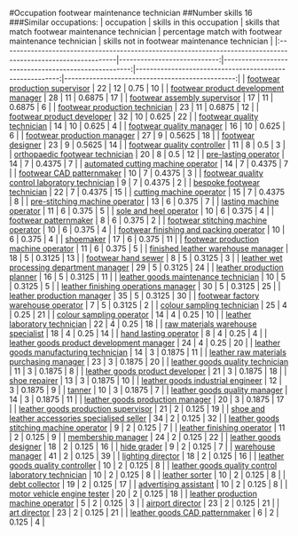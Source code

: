 #Occupation footwear maintenance technician
##Number skills 16
###Similar occupations:
| occupation                                                                                                    |   skills in this occupation |   skills that match footwear maintenance technician |   percentage match with footwear maintenance technician |   skills not in footwear maintenance technician |
|:--------------------------------------------------------------------------------------------------------------|----------------------------:|----------------------------------------------------:|--------------------------------------------------------:|------------------------------------------------:|
| [footwear production supervisor](footwear_production_supervisor.md)                                           |                          22 |                                                  12 |                                                  0.75   |                                              10 |
| [footwear product development manager](footwear_product_development_manager.md)                               |                          28 |                                                  11 |                                                  0.6875 |                                              17 |
| [footwear assembly supervisor](footwear_assembly_supervisor.md)                                               |                          17 |                                                  11 |                                                  0.6875 |                                               6 |
| [footwear production technician](footwear_production_technician.md)                                           |                          23 |                                                  11 |                                                  0.6875 |                                              12 |
| [footwear product developer](footwear_product_developer.md)                                                   |                          32 |                                                  10 |                                                  0.625  |                                              22 |
| [footwear quality technician](footwear_quality_technician.md)                                                 |                          14 |                                                  10 |                                                  0.625  |                                               4 |
| [footwear quality manager](footwear_quality_manager.md)                                                       |                          16 |                                                  10 |                                                  0.625  |                                               6 |
| [footwear production manager](footwear_production_manager.md)                                                 |                          27 |                                                   9 |                                                  0.5625 |                                              18 |
| [footwear designer](footwear_designer.md)                                                                     |                          23 |                                                   9 |                                                  0.5625 |                                              14 |
| [footwear quality controller](footwear_quality_controller.md)                                                 |                          11 |                                                   8 |                                                  0.5    |                                               3 |
| [orthopaedic footwear technician](orthopaedic_footwear_technician.md)                                         |                          20 |                                                   8 |                                                  0.5    |                                              12 |
| [pre-lasting operator](pre-lasting_operator.md)                                                               |                          14 |                                                   7 |                                                  0.4375 |                                               7 |
| [automated cutting machine operator](automated_cutting_machine_operator.md)                                   |                          14 |                                                   7 |                                                  0.4375 |                                               7 |
| [footwear CAD patternmaker](footwear_CAD_patternmaker.md)                                                     |                          10 |                                                   7 |                                                  0.4375 |                                               3 |
| [footwear quality control laboratory technician](footwear_quality_control_laboratory_technician.md)           |                           9 |                                                   7 |                                                  0.4375 |                                               2 |
| [bespoke footwear technician](bespoke_footwear_technician.md)                                                 |                          22 |                                                   7 |                                                  0.4375 |                                              15 |
| [cutting machine operator](cutting_machine_operator.md)                                                       |                          15 |                                                   7 |                                                  0.4375 |                                               8 |
| [pre-stitching machine operator](pre-stitching_machine_operator.md)                                           |                          13 |                                                   6 |                                                  0.375  |                                               7 |
| [lasting machine operator](lasting_machine_operator.md)                                                       |                          11 |                                                   6 |                                                  0.375  |                                               5 |
| [sole and heel operator](sole_and_heel_operator.md)                                                           |                          10 |                                                   6 |                                                  0.375  |                                               4 |
| [footwear patternmaker](footwear_patternmaker.md)                                                             |                           8 |                                                   6 |                                                  0.375  |                                               2 |
| [footwear stitching machine operator](footwear_stitching_machine_operator.md)                                 |                          10 |                                                   6 |                                                  0.375  |                                               4 |
| [footwear finishing and packing operator](footwear_finishing_and_packing_operator.md)                         |                          10 |                                                   6 |                                                  0.375  |                                               4 |
| [shoemaker](shoemaker.md)                                                                                     |                          17 |                                                   6 |                                                  0.375  |                                              11 |
| [footwear production machine operator](footwear_production_machine_operator.md)                               |                          11 |                                                   6 |                                                  0.375  |                                               5 |
| [finished leather warehouse manager](finished_leather_warehouse_manager.md)                                   |                          18 |                                                   5 |                                                  0.3125 |                                              13 |
| [footwear hand sewer](footwear_hand_sewer.md)                                                                 |                           8 |                                                   5 |                                                  0.3125 |                                               3 |
| [leather wet processing department manager](leather_wet_processing_department_manager.md)                     |                          29 |                                                   5 |                                                  0.3125 |                                              24 |
| [leather production planner](leather_production_planner.md)                                                   |                          16 |                                                   5 |                                                  0.3125 |                                              11 |
| [leather goods maintenance technician](leather_goods_maintenance_technician.md)                               |                          10 |                                                   5 |                                                  0.3125 |                                               5 |
| [leather finishing operations manager](leather_finishing_operations_manager.md)                               |                          30 |                                                   5 |                                                  0.3125 |                                              25 |
| [leather production manager](leather_production_manager.md)                                                   |                          35 |                                                   5 |                                                  0.3125 |                                              30 |
| [footwear factory warehouse operator](footwear_factory_warehouse_operator.md)                                 |                           7 |                                                   5 |                                                  0.3125 |                                               2 |
| [colour sampling technician](colour_sampling_technician.md)                                                   |                          25 |                                                   4 |                                                  0.25   |                                              21 |
| [colour sampling operator](colour_sampling_operator.md)                                                       |                          14 |                                                   4 |                                                  0.25   |                                              10 |
| [leather laboratory technician](leather_laboratory_technician.md)                                             |                          22 |                                                   4 |                                                  0.25   |                                              18 |
| [raw materials warehouse specialist](raw_materials_warehouse_specialist.md)                                   |                          18 |                                                   4 |                                                  0.25   |                                              14 |
| [hand lasting operator](hand_lasting_operator.md)                                                             |                           8 |                                                   4 |                                                  0.25   |                                               4 |
| [leather goods product development manager](leather_goods_product_development_manager.md)                     |                          24 |                                                   4 |                                                  0.25   |                                              20 |
| [leather goods manufacturing technician](leather_goods_manufacturing_technician.md)                           |                          14 |                                                   3 |                                                  0.1875 |                                              11 |
| [leather raw materials purchasing manager](leather_raw_materials_purchasing_manager.md)                       |                          23 |                                                   3 |                                                  0.1875 |                                              20 |
| [leather goods quality technician](leather_goods_quality_technician.md)                                       |                          11 |                                                   3 |                                                  0.1875 |                                               8 |
| [leather goods product developer](leather_goods_product_developer.md)                                         |                          21 |                                                   3 |                                                  0.1875 |                                              18 |
| [shoe repairer](shoe_repairer.md)                                                                             |                          13 |                                                   3 |                                                  0.1875 |                                              10 |
| [leather goods industrial engineer](leather_goods_industrial_engineer.md)                                     |                          12 |                                                   3 |                                                  0.1875 |                                               9 |
| [tanner](tanner.md)                                                                                           |                          10 |                                                   3 |                                                  0.1875 |                                               7 |
| [leather goods quality manager](leather_goods_quality_manager.md)                                             |                          14 |                                                   3 |                                                  0.1875 |                                              11 |
| [leather goods production manager](leather_goods_production_manager.md)                                       |                          20 |                                                   3 |                                                  0.1875 |                                              17 |
| [leather goods production supervisor](leather_goods_production_supervisor.md)                                 |                          21 |                                                   2 |                                                  0.125  |                                              19 |
| [shoe and leather accessories specialised seller](shoe_and_leather_accessories_specialised_seller.md)         |                          34 |                                                   2 |                                                  0.125  |                                              32 |
| [leather goods stitching machine operator](leather_goods_stitching_machine_operator.md)                       |                           9 |                                                   2 |                                                  0.125  |                                               7 |
| [leather finishing operator](leather_finishing_operator.md)                                                   |                          11 |                                                   2 |                                                  0.125  |                                               9 |
| [membership manager](membership_manager.md)                                                                   |                          24 |                                                   2 |                                                  0.125  |                                              22 |
| [leather goods designer](leather_goods_designer.md)                                                           |                          18 |                                                   2 |                                                  0.125  |                                              16 |
| [hide grader](hide_grader.md)                                                                                 |                           9 |                                                   2 |                                                  0.125  |                                               7 |
| [warehouse manager](warehouse_manager.md)                                                                     |                          41 |                                                   2 |                                                  0.125  |                                              39 |
| [lighting director](lighting_director.md)                                                                     |                          18 |                                                   2 |                                                  0.125  |                                              16 |
| [leather goods quality controller](leather_goods_quality_controller.md)                                       |                          10 |                                                   2 |                                                  0.125  |                                               8 |
| [leather goods quality control laboratory technician](leather_goods_quality_control_laboratory_technician.md) |                          10 |                                                   2 |                                                  0.125  |                                               8 |
| [leather sorter](leather_sorter.md)                                                                           |                          10 |                                                   2 |                                                  0.125  |                                               8 |
| [debt collector](debt_collector.md)                                                                           |                          19 |                                                   2 |                                                  0.125  |                                              17 |
| [advertising assistant](advertising_assistant.md)                                                             |                          10 |                                                   2 |                                                  0.125  |                                               8 |
| [motor vehicle engine tester](motor_vehicle_engine_tester.md)                                                 |                          20 |                                                   2 |                                                  0.125  |                                              18 |
| [leather production machine operator](leather_production_machine_operator.md)                                 |                           5 |                                                   2 |                                                  0.125  |                                               3 |
| [airport director](airport_director.md)                                                                       |                          23 |                                                   2 |                                                  0.125  |                                              21 |
| [art director](art_director.md)                                                                               |                          23 |                                                   2 |                                                  0.125  |                                              21 |
| [leather goods CAD patternmaker](leather_goods_CAD_patternmaker.md)                                           |                           6 |                                                   2 |                                                  0.125  |                                               4 |
